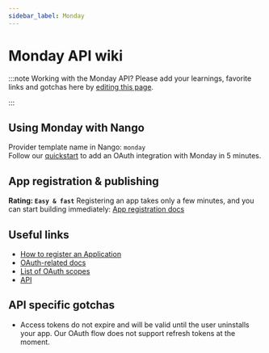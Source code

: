 ```yaml
---
sidebar_label: Monday
---
```


# Monday API wiki

:::note Working with the Monday API?
Please add your learnings, favorite links and gotchas here by [editing this page](https://github.com/nangohq/nango/tree/master/docs/docs/providers/monday.md).

:::

## Using Monday with Nango

Provider template name in Nango: `monday`  
Follow our [quickstart](../quickstart.md) to add an OAuth integration with Monday in 5 minutes.

## App registration & publishing

**Rating: `Easy & fast`**
Registering an app takes only a few minutes, and you can start building immediately: [App registration docs](https://developer.monday.com/apps/docs/oauth#registering-a-monday-app)



## Useful links

- [How to register an Application](https://developer.monday.com/apps/docs/oauth#registering-a-monday-app)
- [OAuth-related docs](https://developer.monday.com/apps/docs/oauth)
- [List of OAuth scopes](https://developer.monday.com/apps/docs/oauth#set-up-permission-scopes)
- [API](https://developer.monday.com/apps/docs/quickstart-integration)


## API specific gotchas
- Access tokens do not expire and will be valid until the user uninstalls your app. Our OAuth flow does not support refresh tokens at the moment.
